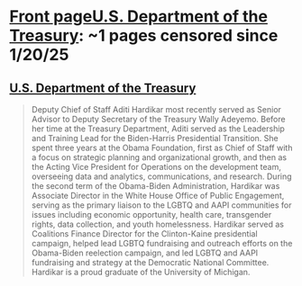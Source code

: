 



# [Front pageU.S. Department of the Treasury](treasury.gov): ~1 pages censored since 1/20/25

## [U.S. Department of the Treasury](https://home.treasury.gov/about/general-information/officials/aditi-hardikar)


> Deputy Chief of Staff Aditi Hardikar most recently served as Senior Advisor to Deputy Secretary of the Treasury Wally Adeyemo. Before her time at the Treasury Department, Aditi served as the Leadership and Training Lead for the Biden-Harris Presidential Transition. She spent three years at the Obama Foundation, first as Chief of Staff with a focus on strategic planning and organizational growth, and then as the Acting Vice President for Operations on the development team, overseeing data and analytics, communications, and research. During the second term of the Obama-Biden Administration, Hardikar was Associate Director in the White House Office of Public Engagement, serving as the primary liaison to the LGBTQ and AAPI communities for issues including economic opportunity, health care, transgender rights, data collection, and youth homelessness. Hardikar served as Coalitions Finance Director for the Clinton-Kaine presidential campaign, helped lead LGBTQ fundraising and outreach efforts on the Obama-Biden reelection campaign, and led LGBTQ and AAPI fundraising and strategy at the Democratic National Committee. Hardikar is a proud graduate of the University of Michigan.